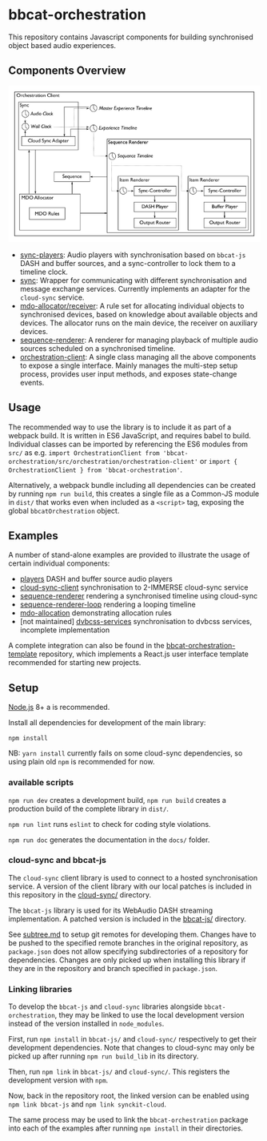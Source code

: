 # bbcat-orchestration

This repository contains Javascript components for building synchronised object based audio
experiences.

## Components Overview

![Orchestration Architecture](images/orchestration-architecture.png)

* [sync-players](src/sync-players/):
  Audio players with synchronisation based on `bbcat-js` DASH and buffer sources, and a
  sync-controller to lock them to a timeline clock.
* [sync](src/sync/):
  Wrapper for communicating with different synchronisation and message exchange services. Currently
  implements an adapter for the `cloud-sync` service.
* [mdo-allocator/receiver](src/mdo-allocation/):
  A rule set for allocating individual objects to synchronised devices, based on knowledge about
  available objects and devices. The allocator runs on the main device, the receiver on auxiliary
  devices.
* [sequence-renderer](src/sequence-renderer/):
  A renderer for managing playback of multiple audio sources scheduled on a synchronised timeline.
* [orchestration-client](src/orchestration/):
  A single class managing all the above components to expose a single interface. Mainly manages the
  multi-step setup process, provides user input methods, and exposes state-change events.

## Usage

The recommended way to use the library is to include it as part of a webpack build. It is written in ES6 JavaScript, and requires babel to build. Individual classes can be imported by referencing the ES6 modules from `src/` as e.g. `import OrchestrationClient from 'bbcat-orchestration/src/orchestration/orchestration-client'` or `import { OrchestrationClient } from 'bbcat-orchestration'`.

Alternatively, a webpack bundle including all dependencies can be created by running `npm run build`, this creates a single file as a Common-JS module in `dist/` that works even when included as a `<script>` tag, exposing the global `bbcatOrchestration` object.

## Examples

A number of stand-alone examples are provided to illustrate the usage of certain individual components:

 * [players](examples/players/) DASH and buffer source audio players
 * [cloud-sync-client](examples/cloud-sync-client/) synchronisation to 2-IMMERSE cloud-sync service
 * [sequence-renderer](examples/sequence-renderer/) rendering a synchronised timeline using cloud-sync
 * [sequence-renderer-loop](examples/sequence-renderer-loop/) rendering a looping timeline
 * [mdo-allocation](examples/mdo-allocation/) demonstrating allocation rules
 * [not maintained] [dvbcss-services](examples/dvbcss-services/) synchronisation to dvbcss services, incomplete implementation

A complete integration can also be found in the
[bbcat-orchestration-template](https://github.com/bbc/bbcat-orchestration-template)
repository, which implements a React.js user interface template recommended for starting new projects.

## Setup

[Node.js](https://nodejs.org/en/) 8+ a is recommended.

Install all dependencies for development of the main library:

```
npm install
```

NB: `yarn install` currently fails on some cloud-sync dependencies, so using plain old `npm` is recommended for now.

### available scripts

`npm run dev` creates a development build, `npm run build` creates a production build of the complete library in `dist/`.

`npm run lint` runs `eslint` to check for coding style violations.

`npm run doc` generates the documentation in the `docs/` folder.

### cloud-sync and bbcat-js

The `cloud-sync` client library is used to connect to a hosted synchronisation
service. A version of the client library with our local patches is included in this
repository in the [cloud-sync/](cloud-sync/) directory.

The `bbcat-js` library is used for its WebAudio DASH streaming implementation. A patched version is
included in the [bbcat-js/](bbcat-js/) directory.

See [subtree.md](subtree.md) to setup git remotes for developing them. Changes have to be pushed to the specified remote branches in the original repository, as `package.json` does not allow specifying subdirectories of a repository for dependencies. Changes are only picked up when installing this library if they are in the repository and branch specified in `package.json`.

### Linking libraries

To develop the `bbcat-js` and `cloud-sync` libraries alongside `bbcat-orchestration`, they may be linked to use the local development version instead of the version installed in `node_modules`.

First, run `npm install` in `bbcat-js/` and `cloud-sync/` respectively to get their development dependencies. Note that changes to cloud-sync may only be picked up after running `npm run build_lib` in its directory.

Then, run `npm link` in `bbcat-js/` and `cloud-sync/`. This registers the development version with `npm`.

Now, back in the repository root, the linked version can be enabled using `npm link bbcat-js` and `npm link synckit-cloud`.


The same process may be used to link the `bbcat-orchestration` package into each of the examples after running `npm install` in their directories.
